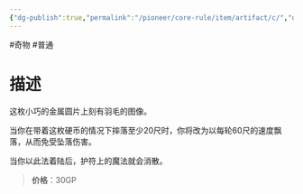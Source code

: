 ```yaml
---
{"dg-publish":true,"permalink":"/pioneer/core-rule/item/artifact/c/","dgPassFrontmatter":true}
---
```


#奇物 #普通 
# 描述
这枚小巧的金属圆片上刻有羽毛的图像。

当你在带着这枚硬币的情况下摔落至少20尺时，你将改为以每轮60尺的速度飘落，从而免受坠落伤害。

当你以此法着陆后，护符上的魔法就会消散。

>**价格**：30GP